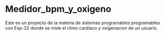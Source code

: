 # Medidor_bpm_y_oxigeno
Este es un proyecto de la materia de sistemas programables programables con Esp-32 donde se mide el ritmo cardiaco y oxigenacion de un usuario.
